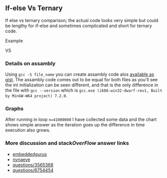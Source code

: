 ## If-else Vs Ternary

If else vs ternary comparison; the actual code looks very simple but could be lengthy for if-else and sometimes complicated and short for ternary code. 

Example
<script src="https://gist.github.com/bhaumikmistry/cffd44f80b7beca4860cb1876adb8e33.js?file=if_else.cpp"></script>
VS
<script src="https://gist.github.com/bhaumikmistry/cffd44f80b7beca4860cb1876adb8e33.js?file=ternary.cpp"></script>

### Details on assambly
Using ```gcc -S file_name``` you can create assambly code alos [available as gist](https://gist.github.com/bhaumikmistry/cffd44f80b7beca4860cb1876adb8e33). The assambly code comes out to be equal for both files as you'll see the int initialization can be seen different, and that is the only difference in the file with ```gcc --version``` which is ```gcc.exe (i686-win32-dwarf-rev1, Built by MinGW-W64 project) 7.2.0```.

### Graphs
After running in loop ```n=41000000``` I have collected some data and the chart shows simple answer as the iteration goes up the difference in time execution also grows.
<script src="https://gist.github.com/bhaumikmistry/cffd44f80b7beca4860cb1876adb8e33.js?file=graph.png"></script>


### More discussion and stack*OverFlow* answer links
+ [embeddedgurus](https://embeddedgurus.com/stack-overflow/2009/02/efficient-c-tips-6-dont-use-the-ternary-operator/)
+ [nynaeve](http://www.nynaeve.net/?p=178)
+ [questions/3565368](https://stackoverflow.com/questions/3565368/ternary-operator-vs-if-else)
+ [questions/6754454](https://stackoverflow.com/questions/6754454/speed-difference-between-if-else-and-ternary-operator-in-c)